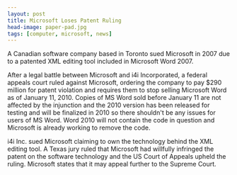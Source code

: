 ```yaml
---
layout: post
title: Microsoft Loses Patent Ruling
head-image: paper-pad.jpg
tags: [computer, microsoft, news]
---
```


A Canadian software company based in Toronto sued Microsoft in 2007 due
to a patented XML editing tool included in Microsoft Word 2007.

After a legal battle between Microsoft and i4i Incorporated, a federal
appeals court ruled against Microsoft, ordering the company to pay \$290
million for patent violation and requires them to stop selling Microsoft
Word as of January 11, 2010. Copies of MS Word sold before January 11
are not affected by the injunction and the 2010 version has been
released for testing and will be finalized in 2010 so there shouldn't be
any issues for users of MS Word. Word 2010 will not contain the code in
question and Microsoft is already working to remove the code.

i4i Inc. sued Microsoft claiming to own the technology behind the XML
editing tool. A Texas jury ruled that Microsoft had willfully infringed
the patent on the software technology and the US Court of Appeals upheld
the ruling. Microsoft states that it may appeal further to the Supreme
Court.
